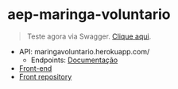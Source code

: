 # aep-maringa-voluntario
> Teste agora via Swagger. [Clique aqui](maringavoluntario.herokuapp.com/swagger/).

- API: maringavoluntario.herokuapp.com/
  - Endpoints: [Documentação](maringavoluntario.herokuapp.com/swagger/)
- [Front-end](https://maringa-voluntario.vercel.app)
- [Front repository](https://github.com/jordaoqualho/aep-maringa-voluntario-front)
      